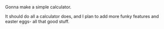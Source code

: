 Gonna make a simple calculator.

It should do all a calculator does, and I plan to add more funky features and easter eggs- all that good stuff.